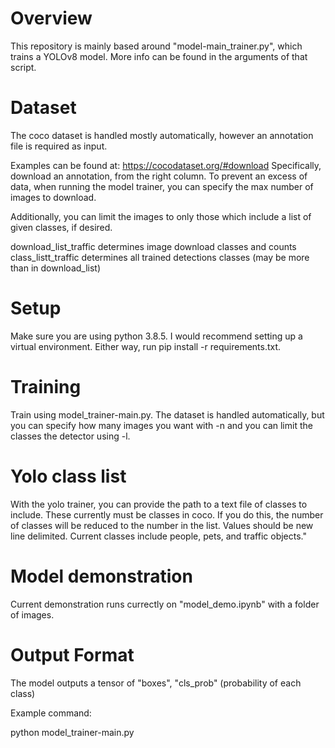 # Overview

This repository is mainly based around "model-main_trainer.py", which trains a YOLOv8 model. More info can be found in the arguments of that script.

# Dataset

The coco dataset is handled mostly automatically, however an annotation file is required as input.

Examples can be found at: https://cocodataset.org/#download
Specifically, download an annotation, from the right column. To prevent an excess of data, when running the model trainer, you can specify the max number of images to download.

Additionally, you can limit the images to only those which include a list of given classes, if desired.

download_list_traffic determines image download classes and counts
class_listt_traffic determines all trained detections classes (may be more than in download_list)

# Setup

Make sure you are using python 3.8.5. I would recommend setting up a virtual environment. Either way, run pip install -r requirements.txt.

# Training
Train using model_trainer-main.py. The dataset is handled automatically, but you can specify how many images you want with -n and you can limit the classes the detector using -l.

# Yolo class list
With the yolo trainer, you can provide the path to a text file of classes to include. These currently must be classes in coco. If you do this, the number of classes will be reduced to the number in the list. Values should be new line delimited. Current classes include people, pets, and traffic objects."

# Model demonstration
Current demonstration runs currectly on "model_demo.ipynb" with a folder of images.

# Output Format
The model outputs a tensor of "boxes", "cls_prob" (probability of each class)

Example command: 

python model_trainer-main.py
